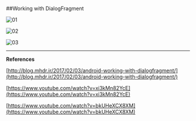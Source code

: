 ##Working with DialogFragment 

![01](https://raw.githubusercontent.com/mhdr/AndroidSamples/master/016/images/01.png  "01")

![02](https://raw.githubusercontent.com/mhdr/AndroidSamples/master/016/images/02.png  "02")

![03](https://raw.githubusercontent.com/mhdr/AndroidSamples/master/016/images/03.png  "03")

***

**References**

[http://blog.mhdr.ir/2017/02/03/android-working-with-dialogfragment/](http://blog.mhdr.ir/2017/02/03/android-working-with-dialogfragment/) 

[https://www.youtube.com/watch?v=xi3kMn82YcE](https://www.youtube.com/watch?v=xi3kMn82YcE) 

[https://www.youtube.com/watch?v=bkUHeXCX8XM](https://www.youtube.com/watch?v=bkUHeXCX8XM) 